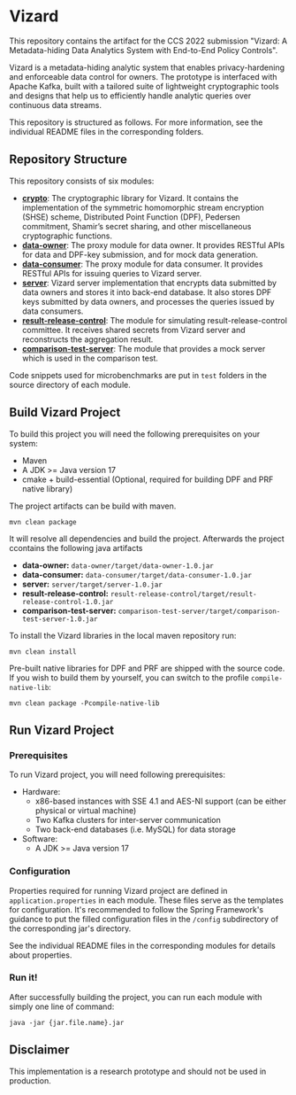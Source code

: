 # Vizard
This repository contains the artifact for the CCS 2022 submission "Vizard: A Metadata-hiding Data Analytics System with End-to-End Policy Controls".

Vizard is a metadata-hiding analytic system that enables privacy-hardening and enforceable data control for owners. The prototype is interfaced with Apache Kafka, built with a tailored suite of lightweight cryptographic tools and designs that help us to efficiently handle analytic queries over continuous data streams.

This repository is structured as follows. For more information, see the individual README files in the corresponding folders.

## Repository Structure
This repository consists of six modules:
- [**crypto**](crypto): The cryptographic library for Vizard. It contains the implementation of the symmetric homomorphic stream encryption (SHSE) scheme, Distributed Point Function (DPF), Pedersen commitment, Shamir’s secret sharing, and other miscellaneous cryptographic functions.
- [**data-owner**](data-owner): The proxy module for data owner. It provides RESTful APIs for data and DPF-key submission, and for mock data generation.
- [**data-consumer**](data-consumer): The proxy module for data consumer. It provides RESTful APIs for issuing queries to Vizard server.
- [**server**](server): Vizard server implementation that encrypts data submitted by data owners and stores it into back-end database. It also stores DPF keys submitted by data owners, and processes the queries issued by data consumers.
- [**result-release-control**](result-release-control): The module for simulating result-release-control committee. It receives shared secrets from Vizard server and reconstructs the aggregation result.
- [**comparison-test-server**](comparison-test-server): The module that provides a mock server which is used in the comparison test.

Code snippets used for microbenchmarks are put in `test` folders in the source directory of each module.

## Build Vizard Project
To build this project you will need the following prerequisites on your system:
- Maven
- A JDK >= Java version 17
- cmake + build-essential (Optional, required for building DPF and PRF native library)

The project artifacts can be build with maven.
```
mvn clean package
```
It will resolve all dependencies and build the project. Afterwards the project ccontains the following java artifacts
 - **data-owner:** `data-owner/target/data-owner-1.0.jar`
 - **data-consumer:** `data-consumer/target/data-consumer-1.0.jar`
 - **server:** `server/target/server-1.0.jar`
 - **result-release-control:** `result-release-control/target/result-release-control-1.0.jar`
  - **comparison-test-server:** `comparison-test-server/target/comparison-test-server-1.0.jar`

To install the Vizard libraries in the local maven repository run:
```
mvn clean install
```
Pre-built native libraries for DPF and PRF are shipped with the source code. If you wish to build them by yourself, you can switch to the profile `compile-native-lib`:
```
mvn clean package -Pcompile-native-lib
```

## Run Vizard Project
### Prerequisites
To run Vizard project, you will need following prerequisites:
- Hardware:
  - x86-based instances with SSE 4.1 and AES-NI support (can be either physical or virtual machine)
  - Two Kafka clusters for inter-server communication
  - Two back-end databases (i.e. MySQL) for data storage
- Software:
  - A JDK >= Java version 17

### Configuration
Properties required for running Vizard project are defined in `application.properties` in each module. These files serve as the templates for configuration. It's recommended to follow the Spring Framework's guidance to put the filled configuration files in the `/config` subdirectory of the corresponding jar's directory.

See the individual README files in the corresponding modules for details about properties.

### Run it!
After successfully building the project, you can run each module with simply one line of command:

```
java -jar {jar.file.name}.jar
```

## Disclaimer
This implementation is a research prototype and should not be used in production.
